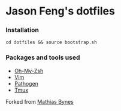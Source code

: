 # Jason Feng's dotfiles

### Installation

`cd dotfiles && source bootstrap.sh`

### Packages and tools used

* [Oh-My-Zsh](https://github.com/robbyrussell/oh-my-zsh)
* [Vim](vim.org)
* [Pathogen](https://github.com/tpope/vim-pathogen)
* [Tmux](https://tmux.github.io/)

Forked from [Mathias Bynes](https://github.com/mathiasbynens/dotfiles)

